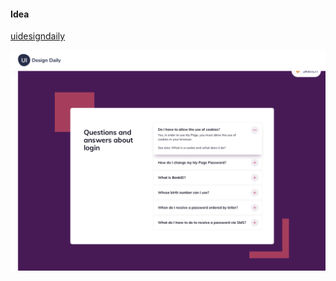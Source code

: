 #### Idea

[uidesigndaily](https://uidesigndaily.com/posts/sketch-accordion-website-day-1175)

![](./idea.png)
